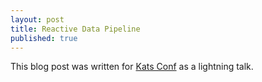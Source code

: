 ```yaml
---
layout: post
title: Reactive Data Pipeline
published: true
---
```


This blog post was written for [Kats Conf](http://www.katsconf.com/) as a lightning talk.
